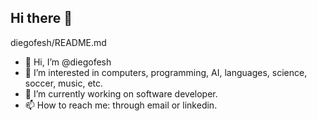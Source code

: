## Hi there 👋

<!--
**diegofesh/diegofesh** is a ✨ _special_ ✨ repository because its `README.md` (this file) appears on your GitHub profile.

Here are some ideas to get you started:

- 🔭 I’m currently working on ...
- 🌱 I’m currently learning ...
- 👯 I’m looking to collaborate on ...
- 🤔 I’m looking for help with ...
- 💬 Ask me about ...
- 📫 How to reach me: ...
- 😄 Pronouns: ...
- ⚡ Fun fact: ...
-->

diegofesh/README.md
- 👋 Hi, I’m @diegofesh
- 👀 I’m interested in computers, programming, AI, languages, science, soccer, music, etc.
- 🌱 I’m currently working on software developer.
- 📫 How to reach me: through email or linkedin.
